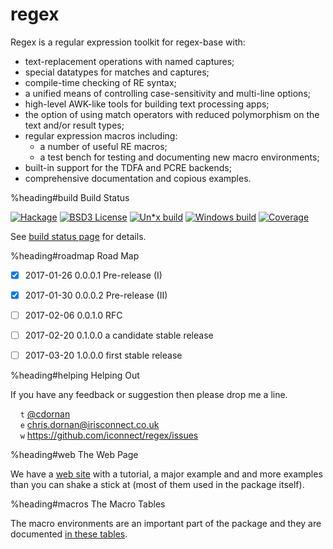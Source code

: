 # regex

Regex is a regular expression toolkit for regex-base with:

  * text-replacement operations with named captures;
  * special datatypes for matches and captures;
  * compile-time checking of RE syntax;
  * a unified means of controlling case-sensitivity and multi-line options;
  * high-level AWK-like tools for building text processing apps;
  * the option of using match operators with reduced polymorphism on the
    text and/or result types;
  * regular expression macros including:
      + a number of useful RE macros;
      + a test bench for testing and documenting new macro environments;
  * built-in support for the TDFA and PCRE backends;
  * comprehensive documentation and copious examples.


%heading#build Build Status

[![Hackage](http://regex.uk/badges/hackage.svg)](https://hackage.haskell.org/package/regex) [![BSD3 License](http://regex.uk/badges/license.svg)](https://tldrlegal.com/license/bsd-3-clause-license-%28revised%29) [![Un*x build](http://regex.uk/badges/unix-build.svg)](https://travis-ci.org/iconnect/regex) [![Windows build](http://regex.uk/badges/windows-build.svg)](https://ci.appveyor.com/project/engineerirngirisconnectcouk/regex/branch/master) [![Coverage](http://regex.uk/badges/coverage.svg)](https://coveralls.io/github/iconnect/regex?branch=master)

See [build status page](http://regex.uk/build-status) for details.


%heading#roadmap Road Map

- [X] 2017-01-26  0.0.0.1  Pre-release (I)
- [X] 2017-01-30  0.0.0.2  Pre-release (II)
- [ ] 2017-02-06  0.0.1.0  RFC
- [ ] 2017-02-20  0.1.0.0  a candidate stable release
- [ ] 2017-03-20  1.0.0.0  first stable release


%heading#helping Helping Out

If you have any feedback or suggestion then please drop me a line.

&nbsp;&nbsp;&nbsp;&nbsp;`t` [@cdornan](https://twitter.com/cdornan)<br/>
&nbsp;&nbsp;&nbsp;&nbsp;`e` chris.dornan@irisconnect.co.uk<br/>
&nbsp;&nbsp;&nbsp;&nbsp;`w` https://github.com/iconnect/regex/issues


%heading#web The Web Page

We have a [web site](http://regex.uk) with a tutorial,
a major example and and more examples than you can shake a stick at (most
of them used in the package itself).


%heading#macros The Macro Tables

The macro environments are an important part of the package and they
are documented [in these tables](macros).

